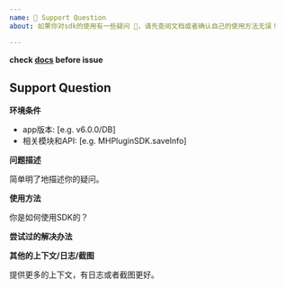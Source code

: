 ```yaml
---
name: 🤗 Support Question
about: 如果你对sdk的使用有一些疑问 💬，请先查阅文档或者确认自己的使用方法无误！

---
```

**check [docs](https://github.com/MiEcosystem/ios-rn-sdk/tree/master/MiHomePluginSDK/docs) before issue**

## Support Question

**环境条件**
- app版本: [e.g. v6.0.0/DB]
- 相关模块和API: [e.g. MHPluginSDK.saveInfo]

**问题描述**

简单明了地描述你的疑问。


**使用方法**

你是如何使用SDK的？


**尝试过的解决办法**


**其他的上下文/日志/截图**

提供更多的上下文，有日志或者截图更好。

<!-- 请添加准确的label -->
